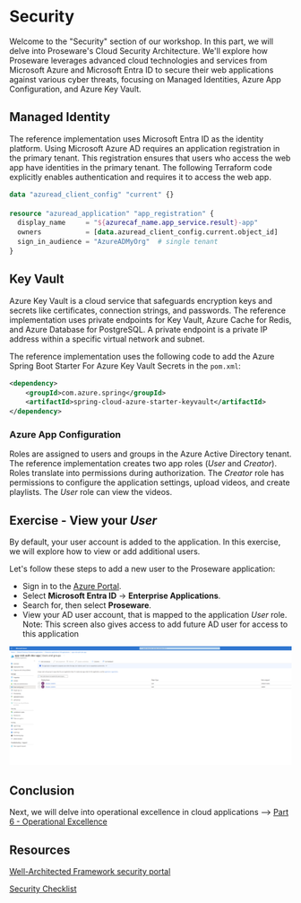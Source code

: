 # Security

Welcome to the "Security" section of our workshop. In this part, we will delve into Proseware's Cloud Security Architecture. We'll explore how Proseware leverages advanced cloud technologies and services from Microsoft Azure and Microsoft Entra ID to secure their web applications against various cyber threats, focusing on Managed Identities, Azure App Configuration, and Azure Key Vault.

## Managed Identity

The reference implementation uses Microsoft Entra ID as the identity platform. Using Microsoft Azure AD requires an application registration in the primary tenant. This registration ensures that users who access the web app have identities in the primary tenant. The following Terraform code explicitly enables authentication and requires it to access the web app.

```terraform
data "azuread_client_config" "current" {}

resource "azuread_application" "app_registration" {
  display_name     = "${azurecaf_name.app_service.result}-app"
  owners           = [data.azuread_client_config.current.object_id]
  sign_in_audience = "AzureADMyOrg"  # single tenant
}
```

## Key Vault

Azure Key Vault is a cloud service that safeguards encryption keys and secrets like certificates, connection strings, and passwords. The reference implementation uses private endpoints for Key Vault, Azure Cache for Redis, and Azure Database for PostgreSQL. A private endpoint is a private IP address within a specific virtual network and subnet.

The reference implementation uses the following code to add the Azure Spring Boot Starter For Azure Key Vault Secrets in the `pom.xml`:

```xml
<dependency> 
    <groupId>com.azure.spring</groupId> 
    <artifactId>spring-cloud-azure-starter-keyvault</artifactId> 
</dependency> 
```

### Azure App Configuration

Roles are assigned to users and groups in the Azure Active Directory tenant. The reference implementation creates two app roles (*User* and *Creator*). Roles translate into permissions during authorization. The *Creator* role has permissions to configure the application settings, upload videos, and create playlists. The *User* role can view the videos.

## Exercise - View your *User* 

By default, your user account is added to the application. 
In this exercise, we will explore how to view or add additional users.

Let's follow these steps to add a new user to the Proseware application:

- Sign in to the [Azure Portal](https://portal.azure.com).
- Select **Microsoft Entra ID** -> **Enterprise Applications**.
- Search for, then select **Proseware**.
- View your AD user account, that is mapped to the application *User* role. Note:  This screen also gives access to add future AD user for access to this application

![Proseware's Azure Active Directory enterprise applications](./images/AAD-Enterprise-Application.png)

## Conclusion

Next, we will delve into operational excellence in cloud applications --> [Part 6 - Operational Excellence](../Part6-Operational-Excellence/README.md) 

## Resources
[Well-Architected Framework security portal](https://learn.microsoft.com/en-us/azure/well-architected/security)

[Security Checklist](https://learn.microsoft.com/azure/well-architected/security/checklist)
